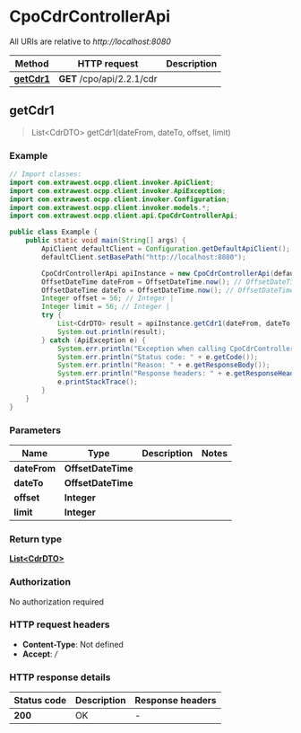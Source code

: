# CpoCdrControllerApi

All URIs are relative to *http://localhost:8080*

| Method | HTTP request | Description |
|------------- | ------------- | -------------|
| [**getCdr1**](CpoCdrControllerApi.md#getCdr1) | **GET** /cpo/api/2.2.1/cdr |  |



## getCdr1

> List&lt;CdrDTO&gt; getCdr1(dateFrom, dateTo, offset, limit)



### Example

```java
// Import classes:
import com.extrawest.ocpp.client.invoker.ApiClient;
import com.extrawest.ocpp.client.invoker.ApiException;
import com.extrawest.ocpp.client.invoker.Configuration;
import com.extrawest.ocpp.client.invoker.models.*;
import com.extrawest.ocpp.client.api.CpoCdrControllerApi;

public class Example {
    public static void main(String[] args) {
        ApiClient defaultClient = Configuration.getDefaultApiClient();
        defaultClient.setBasePath("http://localhost:8080");

        CpoCdrControllerApi apiInstance = new CpoCdrControllerApi(defaultClient);
        OffsetDateTime dateFrom = OffsetDateTime.now(); // OffsetDateTime | 
        OffsetDateTime dateTo = OffsetDateTime.now(); // OffsetDateTime | 
        Integer offset = 56; // Integer | 
        Integer limit = 56; // Integer | 
        try {
            List<CdrDTO> result = apiInstance.getCdr1(dateFrom, dateTo, offset, limit);
            System.out.println(result);
        } catch (ApiException e) {
            System.err.println("Exception when calling CpoCdrControllerApi#getCdr1");
            System.err.println("Status code: " + e.getCode());
            System.err.println("Reason: " + e.getResponseBody());
            System.err.println("Response headers: " + e.getResponseHeaders());
            e.printStackTrace();
        }
    }
}
```

### Parameters


| Name | Type | Description  | Notes |
|------------- | ------------- | ------------- | -------------|
| **dateFrom** | **OffsetDateTime**|  | |
| **dateTo** | **OffsetDateTime**|  | |
| **offset** | **Integer**|  | |
| **limit** | **Integer**|  | |

### Return type

[**List&lt;CdrDTO&gt;**](CdrDTO.md)

### Authorization

No authorization required

### HTTP request headers

- **Content-Type**: Not defined
- **Accept**: */*


### HTTP response details
| Status code | Description | Response headers |
|-------------|-------------|------------------|
| **200** | OK |  -  |

